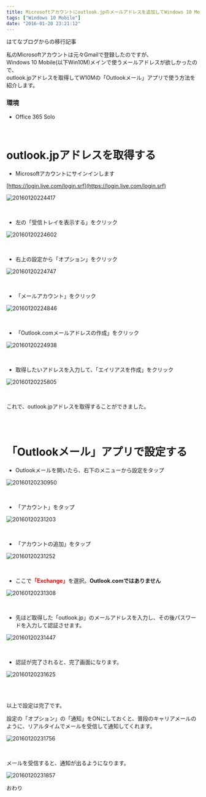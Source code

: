 ```yaml
---
title: Microsoftアカウントにoutlook.jpのメールアドレスを追加してWindows 10 Mobileで送受信する
tags: ["Windows 10 Mobile"]
date: "2016-01-20 23:21:12"
---
```


<div class="alert info">
はてなブログからの移行記事
</div>

私のMicrosoftアカウントは元々Gmailで登録したのですが、  
Windows 10 Mobile(以下Win10M)メインで使うメールアドレスが欲しかったので、  
outlook.jpアドレスを取得してW10Mの「Outlookメール」アプリで使う方法を紹介します。

### 環境

* Office 365 Solo

<br>

# outlook.jpアドレスを取得する

* Microsoftアカウントにサインインします

[https://login.live.com/login.srf](https://login.live.com/login.srf)

![20160120224417](20160120224417.png)

<br>

* 左の「受信トレイを表示する」をクリック

![20160120224602](20160120224602.png)

<br>

* 右上の設定から「オプション」をクリック

![20160120224747](20160120224747.png)

<br>

* 「メールアカウント」をクリック

![20160120224846](20160120224846.png)

<br>

* 「Outlook.comメールアドレスの作成」をクリック

![20160120224938](20160120224938.png)

<br>

* 取得したいアドレスを入力して、「エイリアスを作成」をクリック

![20160120225805](20160120225805.png)

<br>

これで、outlook.jpアドレスを取得することができました。

<br>

<br>

# 「Outlookメール」アプリで設定する

* Outlookメールを開いたら、右下のメニューから設定をタップ

![20160120230950](20160120230950.png)

<br>

* 「アカウント」をタップ

![20160120231203](20160120231203.png)

<br>

* 「アカウントの追加」をタップ

![20160120231252](20160120231252.png)

<br>

* ここで<span style="color:red;font-weight:bold">「Exchange」</span>を選択。**Outlook.comではありません**

![20160120231308](20160120231308.png)

<br>

* 先ほど取得した「outlook.jp」のメールアドレスを入力し、その後パスワードを入力して認証させます。

![20160120231447](20160120231447.png)

<br>

* 認証が完了されると、完了画面になります。

![20160120231625](20160120231625.png)

<br><br>

以上で設定は完了です。

設定の「オプション」の「通知」をONにしておくと、普段のキャリアメールのように、リアルタイムでメールを受信して通知してくれます。

![20160120231756](20160120231756.png)

<br>

メールを受信すると、通知が出るようになります。

![20160120231857](20160120231857.png)

おわり

<br>
